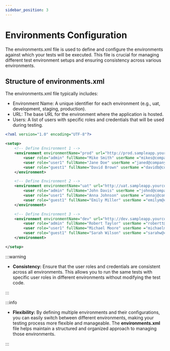 ```yaml
---
sidebar_position: 3
---
```


# Environments Configuration

The environments.xml file is used to define and configure the environments against which your tests will be executed. This file is crucial for managing different test environment setups and ensuring consistency across various environments.

## Structure of environments.xml

The environments.xml file typically includes:

- Environment Name: A unique identifier for each environment (e.g., uat, development, staging, production).
- URL: The base URL for the environment where the application is hosted.
- Users: A list of users with specific roles and credentials that will be used during testing.

``` xml title="Example environments.xml"
<?xml version="1.0" encoding="UTF-8"?>

<setup>
    <!-- Define Environment 1 -->
    <environment environmentName="prod" url="http://prod.sampleapp.yourcomapny.com">
        <user role="admin" fullName="Mike Smith" userName ="mikes@company.com" password="mikes_Password"/>
        <user role="user1" fullName="Jane Doe" userName ="janed@company.com" password="janed_Password"/>
        <user role="guest1" fullName="David Brown" userName ="davidb@company.com" password="davidb_Password"/>
    </environment>

    <!-- Define Environment 2 -->
    <environment environmentName="uat" url="http://uat.sampleapp.yourcomapny.com">
        <user role="admin" fullName="John Davis" userName ="johnd@company.com" password="johnd_Password"/>
        <user role="user1" fullName="Anna Johnson" userName ="annaj@company.com" password="annaj_Password"/>
        <user role="guest1" fullName="Emily Miller" userName ="emilym@company.com" password="emilym_Password"/>
    </environment>

    <!-- Define Environment 3 -->       
    <environment environmentName="dev" url="http://dev.sampleapp.yourcomapny.com">
        <user role="admin" fullName="Robert Taylor" userName ="robertt@company.com" password="robertt_Password"/>
        <user role="user1" fullName="Michael Moore" userName ="michaelm@company.com" password="michaelm_Password"/>
        <user role="guest1" fullName="Sarah Wilson" userName ="sarahw@company.com" password="sarahw_Password"/>
    </environment>

</setup>
```

:::warning

- **Consistency:** Ensure that the user roles and credentials are consistent across all environments. This allows you to run the same tests with specific user roles in different environments without modifying the test code.

:::

:::info

- **Flexibility:** By defining multiple environments and their configurations, you can easily switch between different environments, making your testing process more flexible and manageable.
The **environments.xml** file helps maintain a structured and organized approach to managing those environments.

:::
